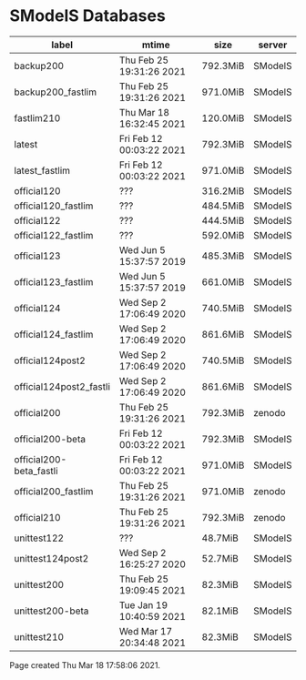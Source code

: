 # SModelS Databases

|        **label**        |         **mtime**         | **size** | **server** |
|-------------------------|---------------------------|----------|------------|
| backup200               | Thu Feb 25 19:31:26 2021  | 792.3MiB |  SModelS |
| backup200_fastlim       | Thu Feb 25 19:31:26 2021  | 971.0MiB |  SModelS |
| fastlim210              | Thu Mar 18 16:32:45 2021  | 120.0MiB |  SModelS |
| latest                  | Fri Feb 12 00:03:22 2021  | 792.3MiB |  SModelS |
| latest_fastlim          | Fri Feb 12 00:03:22 2021  | 971.0MiB |  SModelS |
| official120             | ???                       | 316.2MiB |  SModelS |
| official120_fastlim     | ???                       | 484.5MiB |  SModelS |
| official122             | ???                       | 444.5MiB |  SModelS |
| official122_fastlim     | ???                       | 592.0MiB |  SModelS |
| official123             | Wed Jun  5 15:37:57 2019  | 485.3MiB |  SModelS |
| official123_fastlim     | Wed Jun  5 15:37:57 2019  | 661.0MiB |  SModelS |
| official124             | Wed Sep  2 17:06:49 2020  | 740.5MiB |  SModelS |
| official124_fastlim     | Wed Sep  2 17:06:49 2020  | 861.6MiB |  SModelS |
| official124post2        | Wed Sep  2 17:06:49 2020  | 740.5MiB |  SModelS |
| official124post2_fastli | Wed Sep  2 17:06:49 2020  | 861.6MiB |  SModelS |
| official200             | Thu Feb 25 19:31:26 2021  | 792.3MiB |   zenodo |
| official200-beta        | Fri Feb 12 00:03:22 2021  | 792.3MiB |  SModelS |
| official200-beta_fastli | Fri Feb 12 00:03:22 2021  | 971.0MiB |  SModelS |
| official200_fastlim     | Thu Feb 25 19:31:26 2021  | 971.0MiB |   zenodo |
| official210             | Thu Feb 25 19:31:26 2021  | 792.3MiB |   zenodo |
| unittest122             | ???                       |  48.7MiB |  SModelS |
| unittest124post2        | Wed Sep  2 16:25:27 2020  |  52.7MiB |  SModelS |
| unittest200             | Thu Feb 25 19:09:45 2021  |  82.3MiB |  SModelS |
| unittest200-beta        | Tue Jan 19 10:40:59 2021  |  82.1MiB |  SModelS |
| unittest210             | Wed Mar 17 20:34:48 2021  |  82.3MiB |  SModelS |

Page created Thu Mar 18 17:58:06 2021.
